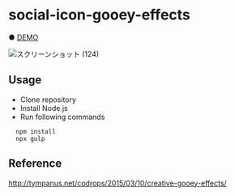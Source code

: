 # social-icon-gooey-effects

● <a href="https://hisamikurita.github.io/social-icon-gooey-effects/dist">DEMO</a>

![スクリーンショット (124)](https://user-images.githubusercontent.com/47776346/73117843-e5b56e00-3f8e-11ea-85d4-9da84f03612b.png)

## Usage
* Clone repository<br>
* Install Node.js<br>
* Run following commands<br>
```
  npm install  
  npx gulp  
```

## Reference
http://tympanus.net/codrops/2015/03/10/creative-gooey-effects/
